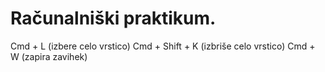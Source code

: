 # Računalniški praktikum.
Cmd + L (izbere celo vrstico)
Cmd + Shift + K (izbriše celo vrstico)
Cmd + W (zapira zavihek)
